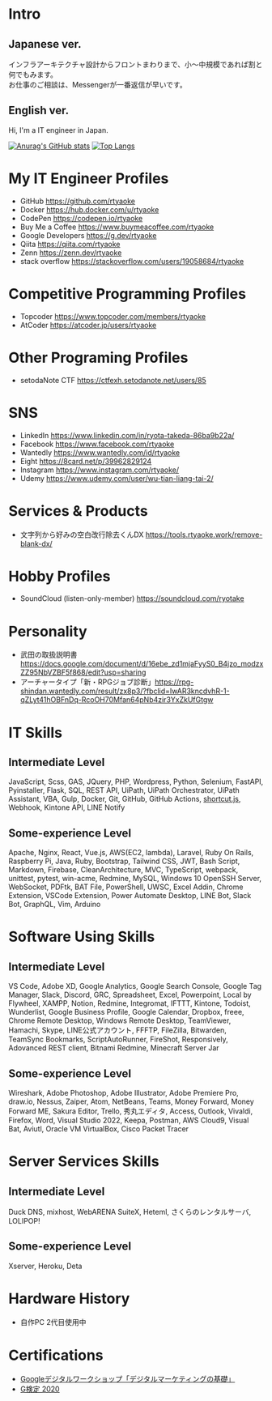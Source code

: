 # Intro
## Japanese ver.
インフラアーキテクチャ設計からフロントまわりまで、小～中規模であれば割と何でもみます。  
お仕事のご相談は、Messengerが一番返信が早いです。
## English ver.
Hi, I'm a IT engineer in Japan.

[![Anurag's GitHub stats](https://github-readme-stats.vercel.app/api?username=rtyaoke&count_private=true)](https://github.com/anuraghazra/github-readme-stats)
[![Top Langs](https://github-readme-stats.vercel.app/api/top-langs/?username=rtyaoke)](https://github.com/anuraghazra/github-readme-stats)

# My IT Engineer Profiles
- GitHub https://github.com/rtyaoke
- Docker https://hub.docker.com/u/rtyaoke
- CodePen https://codepen.io/rtyaoke
- Buy Me a Coffee https://www.buymeacoffee.com/rtyaoke  
- Google Developers https://g.dev/rtyaoke  
- Qiita https://qiita.com/rtyaoke
- Zenn https://zenn.dev/rtyaoke
- stack overflow https://stackoverflow.com/users/19058684/rtyaoke

# Competitive Programming Profiles
- Topcoder https://www.topcoder.com/members/rtyaoke
- AtCoder https://atcoder.jp/users/rtyaoke

# Other Programing Profiles
- setodaNote CTF https://ctfexh.setodanote.net/users/85

# SNS
- LinkedIn https://www.linkedin.com/in/ryota-takeda-86ba9b22a/
- Facebook https://www.facebook.com/rtyaoke
- Wantedly https://www.wantedly.com/id/rtyaoke
- Eight https://8card.net/p/39962829124
- Instagram https://www.instagram.com/rtyaoke/
- Udemy https://www.udemy.com/user/wu-tian-liang-tai-2/

# Services & Products
- 文字列から好みの空白改行除去くんDX https://tools.rtyaoke.work/remove-blank-dx/

# Hobby Profiles
- SoundCloud (listen-only-member) https://soundcloud.com/ryotake

# Personality
- 武田の取扱説明書 https://docs.google.com/document/d/16ebe_zd1mjaFyyS0_B4jzo_modzxZZ95NbVZBF5f868/edit?usp=sharing
- アーチャータイプ「新・RPGジョブ診断」https://rpg-shindan.wantedly.com/result/zx8p3/?fbclid=IwAR3kncdvhR-1-qZLyt41hOBFnDq-RcoOH70Mfan64pNb4zir3YxZkUfGtgw

# IT Skills
## Intermediate Level
JavaScript, Scss, GAS, JQuery, PHP, Wordpress, Python, Selenium, FastAPI, Pyinstaller, Flask, SQL, REST API, UiPath, UiPath Orchestrator, UiPath Assistant, VBA, Gulp, Docker, Git, GitHub, GitHub Actions, [shortcut.js](https://github.com/rtyaoke/add_shortcut_of_changing_voicy_speed), Webhook, Kintone API, LINE Notify
## Some-experience Level
Apache, Nginx, React, Vue.js, AWS(EC2, lambda), Laravel, Ruby On Rails, Raspberry Pi, Java, Ruby, Bootstrap, Tailwind CSS, JWT, Bash Script, Markdown, Firebase, CleanArchitecture, MVC, TypeScript, webpack, unittest, pytest, win-acme, Redmine, MySQL, Windows 10 OpenSSH Server, WebSocket, PDFtk, BAT File, PowerShell, UWSC, Excel Addin, Chrome Extension, VSCode Extension, Power Automate Desktop, LINE Bot, Slack Bot, GraphQL, Vim, Arduino

# Software Using Skills
## Intermediate Level
VS Code, Adobe XD, Google Analytics, Google Search Console, Google Tag Manager, Slack, Discord, GRC, Spreadsheet, Excel, Powerpoint, Local by Flywheel, XAMPP, Notion, Redmine, Integromat, IFTTT, Kintone, Todoist, Wunderlist, Google Business Profile, Google Calendar, Dropbox, freee, Chrome Remote Desktop, Windows Remote Desktop, TeamViewer, Hamachi, Skype, LINE公式アカウント, FFFTP, FileZilla, Bitwarden, TeamSync Bookmarks, ScriptAutoRunner, FireShot, Responsively, Adovanced REST client, Bitnami Redmine, Minecraft Server Jar
## Some-experience Level
Wireshark, Adobe Photoshop, Adobe Illustrator, Adobe Premiere Pro, draw.io, Nessus, Zaiper, Atom, NetBeans, Teams, Money Forward, Money Forward ME, Sakura Editor, Trello, 秀丸エディタ, Access, Outlook, Vivaldi, Firefox, Word, Visual Studio 2022, Keepa, Postman, AWS Cloud9, Visual Bat, Aviutl, Oracle VM VirtualBox, Cisco Packet Tracer

# Server Services Skills
## Intermediate Level
Duck DNS, mixhost, WebARENA SuiteX, Heteml, さくらのレンタルサーバ, LOLIPOP!
## Some-experience Level
Xserver, Heroku, Deta

# Hardware History
- 自作PC 2代目使用中

# Certifications
- [Googleデジタルワークショップ「デジタルマーケティングの基礎」](./pdf/Googleデジタルワークショップ「デジタルマーケティングの基礎」_認定証.pdf)
- [G検定 2020](https://nlp.netlearning.co.jp/ns/portal/openbadge/#/public/assertions/user/TXUxNmhzNUhjdzY1WFlSRVdLTGRUQT09)
